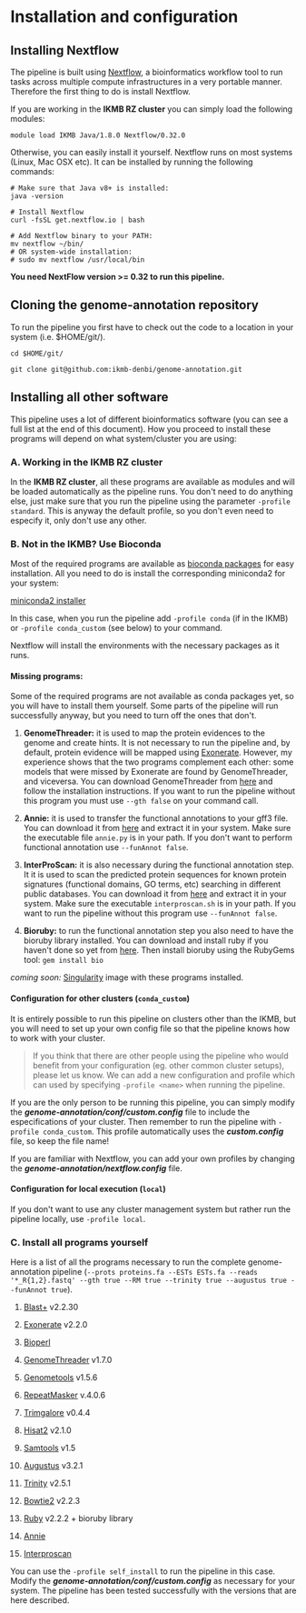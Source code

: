 # Installation and configuration 

## Installing Nextflow 

The pipeline is built using [Nextflow](https://www.nextflow.io), a bioinformatics workflow tool to run tasks across multiple compute infrastructures in a very portable manner.
Therefore the first thing to do is install Nextflow. 

If you are working in the **IKMB RZ cluster** you can simply load the following modules:

`module load IKMB Java/1.8.0 Nextflow/0.32.0` 

Otherwise, you can easily install it yourself. Nextflow runs on most systems (Linux, Mac OSX etc). It can be installed by running the following commands:

```
# Make sure that Java v8+ is installed:
java -version

# Install Nextflow
curl -fsSL get.nextflow.io | bash

# Add Nextflow binary to your PATH:
mv nextflow ~/bin/
# OR system-wide installation:
# sudo mv nextflow /usr/local/bin
```

**You need NextFlow version >= 0.32 to run this pipeline.** 

## Cloning the genome-annotation repository 

To run the pipeline you first have to check out the code to a location in your system (i.e. $HOME/git/). 

``` 
cd $HOME/git/ 

git clone git@github.com:ikmb-denbi/genome-annotation.git
``` 
 
## Installing all other software 

This pipeline uses a lot of different bioinformatics software (you can see a full list at the end of this document). How you proceed to install these programs will depend on what system/cluster you are using: 

### A. Working in the IKMB RZ cluster 

In the **IKMB RZ cluster**, all these programs are available as modules and will be loaded automatically as the pipeline runs. You don't need to do anything else, just make sure that you run the pipeline using the parameter `-profile standard`. This is anyway the default profile, so you don't even need to especify it, only don't use any other. 

### B. Not in the IKMB? Use Bioconda 

Most of the required programs are available as [bioconda packages](https://bioconda.github.io/recipes.html) for easy installation. All you need to do is install the corresponding miniconda2 for your system: 

[miniconda2 installer](https://repo.continuum.io/miniconda/) 

In this case, when you run the pipeline add `-profile conda` (if in the IKMB) or `-profile conda_custom` (see below) to your command. 

Nextflow will install the environments with the necessary packages as it runs. 

#### Missing programs: 

Some of the required programs are not available as conda packages yet, so you will have to install them yourself. Some parts of the pipeline will run successfully anyway, but you need to turn off the ones that don't. 

1. **GenomeThreader:** it is used to map the protein evidences to the genome and create hints. It is not necessary to run the pipeline and, by default, protein evidence will be mapped using [Exonerate](https://www.ebi.ac.uk/about/vertebrate-genomics/software/exonerate). However, my experience shows that the two programs complement each other: some models that were missed by Exonerate are found by GenomeThreader, and viceversa. You can download GenomeThreader from [here](http://genomethreader.org/download.html) and follow the installation instructions. If you want to run the pipeline without this program you must use `--gth false` on your command call.

2. **Annie:** it is used to transfer the functional annotations to your gff3 file. You can download it from [here](http://genomeannotation.github.io/annie/) and extract it in your system. Make sure the executable file `annie.py` is in your path. If you don't want to perform functional annotation use `--funAnnot false`. 

3. **InterProScan:** it is also necessary during the functional annotation step. It it is used to scan the predicted protein sequences for known protein signatures (functional domains, GO terms, etc) searching in different public databases. You can download it from [here](https://www.ebi.ac.uk/interpro/download.html) and extract it in your system. Make sure the executable `interproscan.sh` is in your path. If you want to run the pipeline without this program use `--funAnnot false`. 

4. **Bioruby:** to run the functional annotation step you also need to have the bioruby library installed. You can download and install ruby if you haven't done so yet from [here](https://www.ruby-lang.org/en/). Then install bioruby using the RubyGems tool: `gem install bio` 

*coming soon:* [Singularity]() image with these programs installed. 

#### Configuration for other clusters (`conda_custom`)

It is entirely possible to run this pipeline on clusters other than the IKMB, but you will need to set up your own config file so that the pipeline knows how to work with your cluster. 

> If you think that there are other people using the pipeline who would benefit from your configuration (eg. other common cluster setups), please let us know. We can add a new configuration and profile which can used by specifying `-profile <name>` when running the pipeline. 

If you are the only person to be running this pipeline, you can simply modify the **_genome-annotation/conf/custom.config_** file to include the especifications of your cluster. Then remember to run the pipeline with `-profile conda_custom`. This profile automatically uses the **_custom.config_** file, so keep the file name! 

If you are familiar with Nextflow, you can add your own profiles by changing the **_genome-annotation/nextflow.config_** file.

#### Configuration for local execution (`local`)

If you don't want to use any cluster management system but rather run the pipeline locally, use `-profile local`. 

### C. Install all programs yourself 

Here is a list of all the programs necessary to run the complete genome-annotation pipeline (`--prots proteins.fa --ESTs ESTs.fa --reads '*_R{1,2}.fastq' --gth true --RM true --trinity true --augustus true --funAnnot true`).

1. [Blast+](https://blast.ncbi.nlm.nih.gov/Blast.cgi?PAGE_TYPE=BlastDocs&DOC_TYPE=Download) v2.2.30 

2. [Exonerate](https://www.ebi.ac.uk/about/vertebrate-genomics/software/exonerate) v2.2.0 

3. [Bioperl](https://bioperl.org) 

4. [GenomeThreader](http://genomethreader.org/download.html) v1.7.0 

5. [Genometools](http://genometools.org) v1.5.6 

6. [RepeatMasker](http://www.repeatmasker.org) v.4.0.6 

7. [Trimgalore](https://www.bioinformatics.babraham.ac.uk/projects/trim_galore/) v0.4.4 

8. [Hisat2](https://ccb.jhu.edu/software/hisat2/manual.shtml) v2.1.0 

9. [Samtools](http://www.htslib.org/download/) v1.5 

10. [Augustus](http://bioinf.uni-greifswald.de/augustus/) v3.2.1 

11. [Trinity](https://github.com/trinityrnaseq/trinityrnaseq/wiki) v2.5.1 

12. [Bowtie2](http://bowtie-bio.sourceforge.net/bowtie2/index.shtml) v2.2.3 

13. [Ruby](https://www.ruby-lang.org/en/) v2.2.2 + bioruby library 

14. [Annie](http://genomeannotation.github.io/annie/)  

15. [Interproscan](https://www.ebi.ac.uk/interpro/download.html)  

You can use the `-profile self_install` to run the pipeline in this case. Modify the **_genome-annotation/conf/custom.config_** as necessary for your system. The pipeline has been tested successfully with the versions that are here described. 

